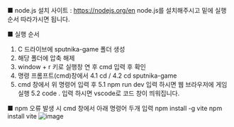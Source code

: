 ■ node.js 설치
사이트 : https://nodejs.org/en
node.js를 설치해주시고 밑에 실행 순서 따라가시면 됩니다.

■ 실행 순서
1. C 드라이브에 sputnika-game 폴더 생성
2. 해당 폴더에 압축 해제
3. window + r 키로 실행창 연 후 cmd 입력 후 확인
4. 명령 프롬프트(cmd)창에서 
    4.1 cd /
    4.2 cd sputnika-game
5. cmd 창에서 위 명령어 입력 후
    5.1 npm run dev 입력 하시면 웹 브라우저에 게임 실행
    5.2 code . 입력 하시면 vscode로 코드 창이 띄워집니다.

■ npm 오류 발생 시 cmd 창에서 아래 명령어 두개 입력
npm install -g vite
npm install vite
![image](https://github.com/user-attachments/assets/7edf4b77-d83e-469a-84b6-9c33d9dcc7e0)
